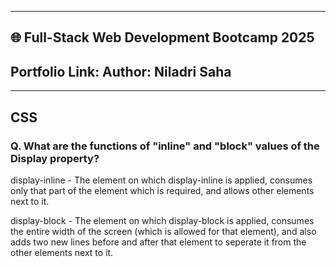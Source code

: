 ----------------------------------------------------------------------------------------
🌐 Full-Stack Web Development Bootcamp 2025
----------------------------------------------------------------------------------------
Portfolio Link: 
Author: Niladri Saha
----------------------------------------------------------------------------------------


----------------------------------------------------------------------------------------
CSS
----------------------------------------------------------------------------------------

<h3>Q. What are the functions of "inline" and "block" values of the Display property?</h3>

display-inline - The element on which display-inline is applied, consumes only that part of the element which is required, and allows other elements next to it.

display-block - The element on which display-block is applied, consumes the entire width of the screen (which is allowed for that element), and also adds two new lines before and after that element to seperate it from the other elements next to it.
